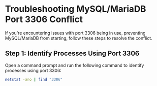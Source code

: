 # Troubleshooting MySQL/MariaDB Port 3306 Conflict

If you're encountering issues with port 3306 being in use, preventing MySQL/MariaDB from starting, follow these steps to resolve the conflict.

## Step 1: Identify Processes Using Port 3306

Open a command prompt and run the following command to identify processes using port 3306:

```bash
netstat -ano | find "3306"
